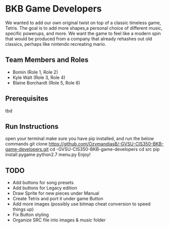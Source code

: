 # BKB Game Developers
We wanted to add our own original twist on top of a classic timeless game, Tetris. The goal is to add more shapes,a personal choice of different music, specific powerups, and more. We want the game to feel like a modern spin that would be produced from a company that already rehashes out old classics, perhaps like nintendo recreating mario.

## Team Members and Roles

* Bomin (Role 1, Role 2)
* Kyle Walt (Role 3, Role 4)
* Blaine Borchardt (Role 5, Role 6)

## Prerequisites
tbd

## Run Instructions
open your terminal
make sure you have pip installed, and run the below commands
git clone https://github.com/OzymandiasB/-GVSU-CIS350-BKB-game-developers.git
cd -GVSU-CIS350-BKB-game-developers
cd src
pip install pygame
python2.7 menu.py
Enjoy!

## TODO
* Add buttons for song presets 
* Add buttons for Legacy edition
* Draw Sprite for new pieces under Manual
* Create Tetris and port it under game Button
* Add more images (possibly use bitmap cheat conversion to speed things up)
* Fix Button styling
* Organize SRC file into images & music folder

